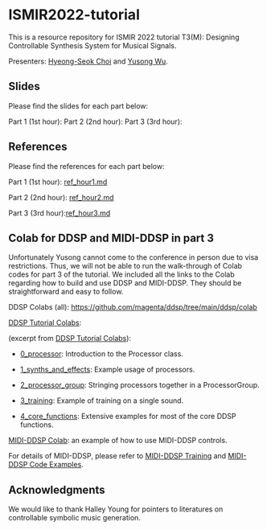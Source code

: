 # ISMIR2022-tutorial

This is a resource repository for ISMIR 2022 tutorial T3(M): Designing Controllable Synthesis System for Musical Signals.

Presenters: [Hyeong-Seok Choi](https://harsh-grenadilla-e40.notion.site/Hyeong-Seok-Choi-b6b87032504745db881832b22a6ff9c1) and [Yusong Wu](https://lukewys.github.io/).

## Slides
Please find the slides for each part below:

Part 1 (1st hour): 
Part 2 (2nd hour):
Part 3 (3rd hour):

## References
Please find the references for each part below:

Part 1 (1st hour): [ref_hour1.md](./ref_hour1.md)

Part 2 (2nd hour): [ref_hour2.md](./ref_hour2.md)

Part 3 (3rd hour):[ref_hour3.md](./ref_hour3.md)

## Colab for DDSP and MIDI-DDSP in part 3

Unfortunately Yusong cannot come to the conference in person due to visa restrictions. 
Thus, we will not be able to run the walk-through of Colab codes for part 3 of the tutorial.
We included all the links to the Colab regarding how to build and use DDSP and MIDI-DDSP. 
They should be straightforward and easy to follow.

DDSP Colabs (all): https://github.com/magenta/ddsp/tree/main/ddsp/colab

[DDSP Tutorial Colabs](https://github.com/magenta/ddsp/tree/main/ddsp/colab/tutorials):

(excerpt from [DDSP Tutorial Colabs](https://github.com/magenta/ddsp/tree/main/ddsp/colab/tutorials)):

* [0_processor](https://colab.research.google.com/github/magenta/ddsp/blob/main/ddsp/colab/tutorials/0_processor.ipynb):
    Introduction to the Processor class.

* [1_synths_and_effects](https://colab.research.google.com/github/magenta/ddsp/blob/main/ddsp/colab/tutorials/1_synths_and_effects.ipynb):
    Example usage of processors.

* [2_processor_group](https://colab.research.google.com/github/magenta/ddsp/blob/main/ddsp/colab/tutorials/2_processor_group.ipynb):
    Stringing processors together in a ProcessorGroup.

* [3_training](https://colab.research.google.com/github/magenta/ddsp/blob/main/ddsp/colab/tutorials/3_training.ipynb):
    Example of training on a single sound.

* [4_core_functions](https://colab.research.google.com/github/magenta/ddsp/blob/main/ddsp/colab/tutorials/4_core_functions.ipynb):
    Extensive examples for most of the core DDSP functions.

[MIDI-DDSP Colab](https://colab.research.google.com/github/magenta/midi-ddsp/blob/main/midi_ddsp/colab/MIDI_DDSP_Demo.ipynb): an example of how to use MIDI-DDSP controls.

For details of MIDI-DDSP, please refer to [MIDI-DDSP Training](https://github.com/magenta/midi-ddsp#train-midi-ddsp) and [MIDI-DDSP Code Examples](https://github.com/magenta/midi-ddsp#python-usage).

## Acknowledgments
We would like to thank Halley Young for pointers to literatures on controllable symbolic music generation.

